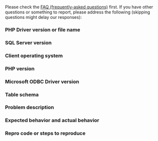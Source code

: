 Please check the [FAQ (frequently-asked questions)](https://github.com/Microsoft/msphpsql/wiki/FAQ) first. If you have other questions or something to report, please address the following (skipping questions might delay our responses):

### PHP Driver version or file name

### SQL Server version

### Client operating system

### PHP version

### Microsoft ODBC Driver version

### Table schema

### Problem description

### Expected behavior and actual behavior

### Repro code or steps to reproduce
